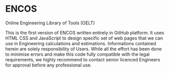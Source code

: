 # ENCOS
Online Engineering Library of Tools (OELT)

This is the first version of ENCOS written entirely in GitHub platform.
It uses HTML CSS and JavaScript to design specific set of web pages that we can use in Engineering calculations and estimations.
Informations contained herein are solely responsibility of Users. While all the effort has been done to minimise errors and make this code fully compatible with the legal requirements, we highly recommend to contact senior licenced Engineers for approval before any professional use. 

